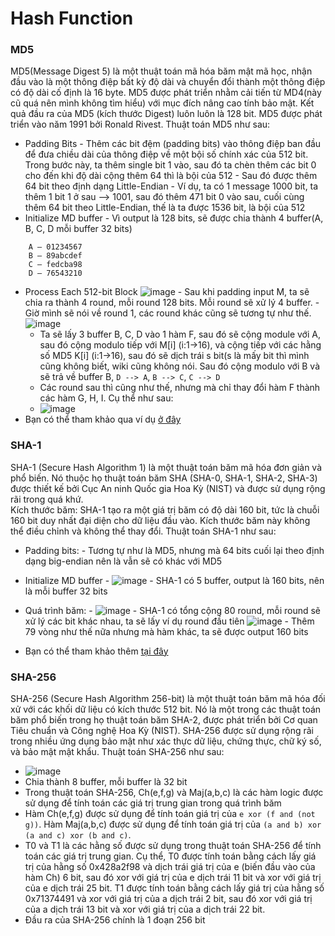 # Hash Function

### MD5
MD5(Message Digest 5) là một thuật toán mã hóa băm mật mã học, nhận đầu vào là một thông điệp bất kỳ độ dài và chuyển đổi thành một thông điệp có độ dài cố định là 16 byte. MD5 được phát triển nhằm cải tiến từ MD4(này cũ quá nên mình không tìm hiểu) với mục đích nâng cao tính bảo mật. Kết quả đầu ra của MD5 (kích thước Digest) luôn luôn là 128 bit. MD5 được phát triển vào năm 1991 bởi Ronald Rivest.
Thuật toán MD5 như sau:
-    Padding Bits
    -    Thêm các bit đệm (padding bits) vào thông điệp ban đầu để đưa chiều dài của thông điệp về một bội số chính xác của 512 bit. Trong bước này, ta thêm single bit 1 vào, sau đó ta chèn thêm các bit 0 cho đến khi độ dài cộng thêm 64 thì là bội của 512
    -    Sau đó được thêm 64 bit theo định dạng Little-Endian
    -    Ví dụ, ta có 1 message 1000 bit, ta thêm 1 bit 1 ở sau --> 1001, sau đó thêm 471 bit 0 vào sau, cuối cùng thêm 64 bit theo Little-Endian, thế là ta được 1536 bit, là bội của 512
-    Initialize MD buffer
    -    Vì output là 128 bits, sẽ được chia thành 4 buffer(A, B, C, D mỗi buffer 32 bits)
```
    A – 01234567
    B – 89abcdef
    C – fedcba98
    D – 76543210
```
-    Process Each 512-bit Block
![image](https://github.com/trananhnhatviet/Hash_funtion/assets/92376163/41388474-88ba-4a43-85df-80aa6936be13)
    -    Sau khi padding input M, ta sẽ chia ra thành 4 round, mỗi round 128 bits. Mỗi round sẽ xử lý 4 buffer.
    -    Giờ mình sẽ nói về round 1, các round khác cũng sẽ tương tự như thế.
    ![image](https://github.com/trananhnhatviet/Hash_funtion/assets/92376163/fe31d298-0f8f-4c47-b39b-f05c4852aabd)
        -    Ta sẽ lấy 3 buffer B, C, D vào 1 hàm F, sau đó sẽ cộng module với A, sau đó cộng modulo tiếp với M[i] (i:1->16), và cộng tiếp với các hằng số MD5 K[i] (i:1->16), sau đó sẽ dịch trái s bit(s là mấy bit thì mình cũng không biết, wiki cũng không nói. Sau đó cộng modulo với B và sẽ trả về buffer B, ``D --> A``, ``B --> C``, ``C --> D``
        -    Các round sau thì cũng như thế, nhưng mà chỉ thay đổi hàm F thành các hàm G, H, I. Cụ thể như sau:
        -    ![image](https://github.com/trananhnhatviet/Hash_funtion/assets/92376163/2b659989-b87c-4857-bc1a-4964ba9ee16f)
-    Bạn có thể tham khảo qua ví dụ [ở đây](https://www.comparitech.com/blog/information-security/md5-algorithm-with-examples/)

### SHA-1
SHA-1 (Secure Hash Algorithm 1) là một thuật toán băm mã hóa đơn giản và phổ biến. Nó thuộc họ thuật toán băm SHA (SHA-0, SHA-1, SHA-2, SHA-3) được thiết kế bởi Cục An ninh Quốc gia Hoa Kỳ (NIST) và được sử dụng rộng rãi trong quá khứ.    
Kích thước băm: SHA-1 tạo ra một giá trị băm có độ dài 160 bit, tức là chuỗi 160 bit duy nhất đại diện cho dữ liệu đầu vào. Kích thước băm này không thể điều chỉnh và không thể thay đổi.
Thuật toán SHA-1 như sau:
-    Padding bits:
    -    Tương tự như là MD5, nhưng mà 64 bits cuối lại theo định dạng big-endian nên là vẫn sẽ có khác với MD5
-    Initialize MD buffer
    -    ![image](https://github.com/trananhnhatviet/Hash_funtion/assets/92376163/5e647600-668f-49ed-b288-f89d88fc1f12)
    -    SHA-1 có 5 buffer, output là 160 bits, nên là mỗi buffer 32 bits

-    Quá trình băm:
    -    ![image](https://github.com/trananhnhatviet/Hash_funtion/assets/92376163/179c9b2f-d316-4554-9df0-f59b7b170ac7)
    -    SHA-1 có tổng cộng 80 round, mỗi round sẽ xử lý các bit khác nhau, ta sẽ lấy ví dụ round đầu tiên
    ![image](https://github.com/trananhnhatviet/Hash_funtion/assets/92376163/5b39c5ec-67fd-43fe-bdab-29b0edc1e8d9)
    -    Thêm 79 vòng như thế nữa nhưng mà hàm khác, ta sẽ được output 160 bits
-    Bạn có thể tham khảo thêm [tại đây](https://www.slideshare.net/shivaramdam/sha-1-algorithm)


### SHA-256
SHA-256 (Secure Hash Algorithm 256-bit) là một thuật toán băm mã hóa đối xử với các khối dữ liệu có kích thước 512 bit. Nó là một trong các thuật toán băm phổ biến trong họ thuật toán băm SHA-2, được phát triển bởi Cơ quan Tiêu chuẩn và Công nghệ Hoa Kỳ (NIST).
SHA-256 được sử dụng rộng rãi trong nhiều ứng dụng bảo mật như xác thực dữ liệu, chứng thực, chữ ký số, và bảo mật mật khẩu.
Thuật toán SHA-256 như sau:
-    ![image](https://github.com/trananhnhatviet/Hash_funtion/assets/92376163/f7e76928-39f6-4537-a013-a102e048e0e7)
-    Chia thành 8 buffer, mỗi buffer là 32 bit
-    Trong thuật toán SHA-256, Ch(e,f,g) và Maj(a,b,c) là các hàm logic được sử dụng để tính toán các giá trị trung gian trong quá trình băm
-    Hàm Ch(e,f,g) được sử dụng để tính toán giá trị của ``e xor (f and (not g))``. Hàm Maj(a,b,c) được sử dụng để tính toán giá trị của ``(a and b) xor (a and c) xor (b and c)``.
-    T0 và T1 là các hằng số được sử dụng trong thuật toán SHA-256 để tính toán các giá trị trung gian. Cụ thể, T0 được tính toán bằng cách lấy giá trị của hằng số 0x428a2f98 và dịch trái giá trị của e (biến đầu vào của hàm Ch) 6 bit, sau đó xor với giá trị của e dịch trái 11 bit và xor với giá trị của e dịch trái 25 bit. T1 được tính toán bằng cách lấy giá trị của hằng số 0x71374491 và xor với giá trị của a dịch trái 2 bit, sau đó xor với giá trị của a dịch trái 13 bit và xor với giá trị của a dịch trái 22 bit.
-    Đầu ra của SHA-256 chính là 1 đoạn 256 bit
